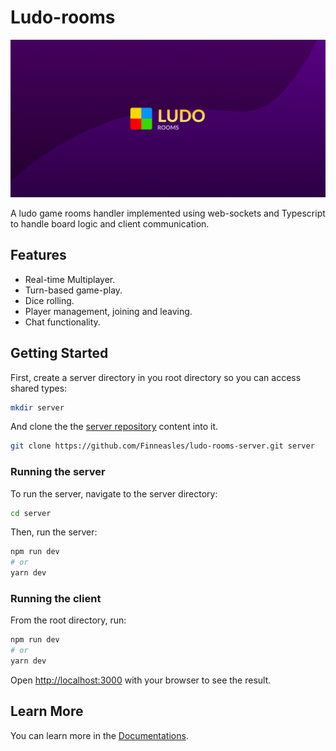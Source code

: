 # Ludo-rooms

![Thumbnail](/public/images/thumb.png)

A ludo game rooms handler implemented using web-sockets and Typescript to handle board logic and client communication.

## Features

- Real-time Multiplayer.
- Turn-based game-play.
- Dice rolling.
- Player management, joining and leaving.
- Chat functionality.

## Getting Started

First, create a server directory in you root directory so you can access shared types:

```bash
mkdir server
```

And clone the the [server repository](https://github.com/finneasles/ludo-rooms-server) content into it.

```bash
git clone https://github.com/Finneasles/ludo-rooms-server.git server
```

### Running the server

To run the server, navigate to the server directory:

```bash
cd server
```

Then, run the server:

```bash
npm run dev
# or
yarn dev
```

### Running the client

From the root directory, run:

```bash
npm run dev
# or
yarn dev
```

Open [http://localhost:3000](http://localhost:3000) with your browser to see the result.

## Learn More

You can learn more in the [Documentations](https://f1n.dev/ludo-rooms/).
